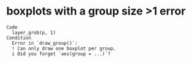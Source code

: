 # boxplots with a group size >1 error

    Code
      layer_grob(p, 1)
    Condition
      Error in `draw_group()`:
      ! Can only draw one boxplot per group.
      i Did you forget `aes(group = ...)`?

